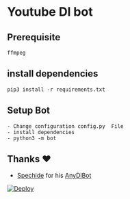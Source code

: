 # Youtube Dl bot
## Prerequisite
    ffmpeg
  
    
## install dependencies
    pip3 install -r requirements.txt


## Setup Bot
    - Change configuration config.py  File
    - install dependencies
    - python3 -m bot
    
## Thanks ❤️
* [Spechide](https://telegram.dog/SpEcHIDe) for his [AnyDlBot](https://github.com/SpEcHiDe/AnyDLBot)

[![Deploy](https://www.herokucdn.com/deploy/button.svg)](https://heroku.com/deploy?template=https://github.com/rezaafsh/Youtube-Downloader-Bot/tree/master)
